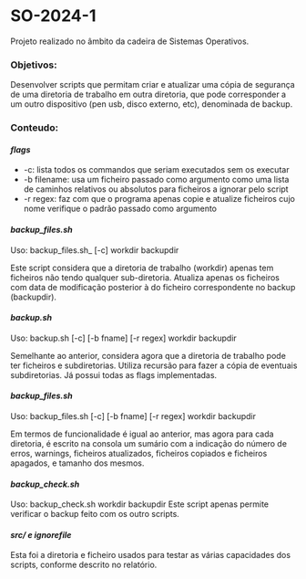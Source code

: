 # SO-2024-1
Projeto realizado no âmbito da cadeira de Sistemas Operativos.

### Objetivos:
Desenvolver scripts que permitam criar e atualizar uma cópia de segurança de uma diretoria de trabalho em outra diretoria, que pode corresponder a um outro dispositivo (pen usb, disco externo, etc), denominada de backup.

### Conteudo:

#### _flags_
- -c:  lista todos os commandos que seriam executados sem os executar
- -b filename: usa um ficheiro passado como argumento como uma lista de caminhos relativos ou absolutos para ficheiros a ignorar pelo script
- -r regex: faz com que o programa apenas copie e atualize ficheiros cujo nome verifique o padrão passado como argumento

#### _backup_files.sh_
Uso: backup_files.sh_ [-c] workdir backupdir

Este script considera que a diretoria de trabalho (workdir) apenas tem ficheiros não tendo qualquer sub-diretoria.
Atualiza apenas os ficheiros com data de modificação posterior à do ficheiro correspondente no backup (backupdir).

#### _backup.sh_ 
Uso: backup.sh [-c] [-b fname] [-r regex] workdir backupdir

Semelhante ao anterior, considera agora que a diretoria de trabalho pode ter ficheiros e subdiretorias.
Utiliza recursão para fazer a cópia de eventuais subdiretorias. Já possui todas as flags implementadas.

#### _backup_files.sh_
Uso: backup_files.sh [-c] [-b fname] [-r regex] workdir backupdir

Em termos de funcionalidade é igual ao anterior, mas agora para
cada diretoria, é escrito na consola um sumário com a indicação do número de erros,
warnings, ficheiros atualizados, ficheiros copiados e ficheiros apagados, e tamanho dos mesmos.

#### _backup_check.sh_
Uso: backup_check.sh workdir backupdir
Este script apenas permite verificar o backup feito com os outro scripts.

#### _src/ e ignorefile_
Esta foi a diretoria e ficheiro usados para testar as várias capacidades dos scripts, conforme descrito no relatório.
